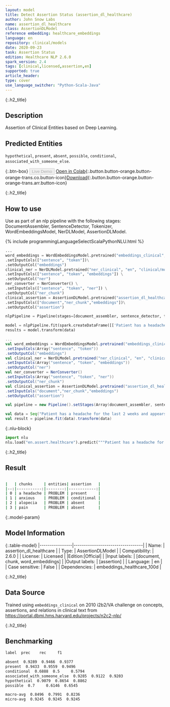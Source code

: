 ```yaml
---
layout: model
title: Detect Assertion Status (assertion_dl_healthcare)
author: John Snow Labs
name: assertion_dl_healthcare
class: AssertionDLModel
reference embedding: healthcare_embeddings
language: en
repository: clinical/models
date: 2020-09-23
task: Assertion Status
edition: Healthcare NLP 2.6.0
spark_version: 2.4
tags: [clinical,licensed,assertion,en]
supported: true
article_header:
type: cover
use_language_switcher: "Python-Scala-Java"
---
```


{:.h2_title}
## Description
Assertion of Clinical Entities based on Deep Learning.  

## Predicted Entities
`hypothetical`, `present`, `absent`, `possible`, `conditional`, `associated_with_someone_else`.

{:.btn-box}
<button class="button button-orange" disabled>Live Demo</button>
[Open in Colab](https://colab.research.google.com/github/JohnSnowLabs/spark-nlp-workshop/blob/master/tutorials/Certification_Trainings/Healthcare/2.Clinical_Assertion_Model.ipynb){:.button.button-orange.button-orange-trans.co.button-icon}[Download](https://s3.amazonaws.com/auxdata.johnsnowlabs.com/clinical/models/assertion_dl_healthcare_en_2.6.0_2.4_1600849811713.zip){:.button.button-orange.button-orange-trans.arr.button-icon}

{:.h2_title}
## How to use 

Use as part of an nlp pipeline with the following stages: DocumentAssembler, SentenceDetector, Tokenizer, WordEmbeddingsModel, NerDLModel, AssertionDLModel.

<div class="tabs-box" markdown="1">

{% include programmingLanguageSelectScalaPythonNLU.html %}

```python
...
word_embeddings = WordEmbeddingsModel.pretrained("embeddings_clinical", "en", "clinical/models")\
.setInputCols(["sentence", "token"])\
.setOutputCol("embeddings")
clinical_ner = NerDLModel.pretrained("ner_clinical", "en", "clinical/models") \
.setInputCols(["sentence", "token", "embeddings"]) \
.setOutputCol("ner")
ner_converter = NerConverter() \
.setInputCols(["sentence", "token", "ner"]) \
.setOutputCol("ner_chunk")
clinical_assertion = AssertionDLModel.pretrained("assertion_dl_healthcare","en","clinical/models")\
.setInputCols(["document","ner_chunk","embeddings"])\
.setOutputCol("assertion")

nlpPipeline = Pipeline(stages=[document_assembler, sentence_detector, tokenizer, word_embeddings, clinical_ner, ner_converter, clinical_assertion])

model = nlpPipeline.fit(spark.createDataFrame([['Patient has a headache for the last 2 weeks and appears anxious when she walks fast. No alopecia noted. She denies pain']]).toDF("text"))
results = model.transform(data)
```

```scala
...
val word_embeddings = WordEmbeddingsModel.pretrained("embeddings_clinical", "en", "clinical/models")
.setInputCols(Array("sentence", "token"))
.setOutputCol("embeddings")
val clinical_ner = NerDLModel.pretrained("ner_clinical", "en", "clinical/models")
.setInputCols(Array("sentence", "token", "embeddings")) 
.setOutputCol("ner")
val ner_converter = NerConverter()
.setInputCols(Array("sentence", "token", "ner"))
.setOutputCol("ner_chunk")
val clinical_assertion = AssertionDLModel.pretrained("assertion_dl_healthcare","en","clinical/models")
.setInputCols("document","ner_chunk","embeddings")
.setOutputCol("assertion")

val pipeline = new Pipeline().setStages(Array(document_assembler, sentence_detector, tokenizer, word_embeddings, clinical_ner, ner_converter, clinical_assertion))

val data = Seq("Patient has a headache for the last 2 weeks and appears anxious when she walks fast. No alopecia noted. She denies pain").toDF("text")
val result = pipeline.fit(data).transform(data)
```


{:.nlu-block}
```python
import nlu
nlu.load("en.assert.healthcare").predict("""Patient has a headache for the last 2 weeks and appears anxious when she walks fast. No alopecia noted. She denies pain""")
```

</div>

{:.h2_title}
## Result
```bash

|   | chunks     | entities| assertion   |
|--:|-----------:|--------:|------------:|
| 0 | a headache | PROBLEM | present     |
| 1 | anxious    | PROBLEM | conditional |
| 2 | alopecia   | PROBLEM | absent      |
| 3 | pain       | PROBLEM | absent      |

```

{:.model-param}
## Model Information

{:.table-model}
|----------------|----------------------------------|
| Name:           | assertion_dl_healthcare          |
| Type:    | AssertionDLModel                 |
| Compatibility:  | 2.6.0                            |
| License:        | Licensed                         |
|Edition:|Official|                       |
|Input labels:         | [document, chunk, word_embeddings] |
|Output labels:        | [assertion]                        |
| Language:       | en                               |
| Case sensitive: | False                            |
| Dependencies:  | embeddings_healthcare_100d       |

{:.h2_title}
## Data Source
Trained using ``embeddings_clinical`` on 2010 i2b2/VA challenge on concepts, assertions, and relations in clinical text from https://portal.dbmi.hms.harvard.edu/projects/n2c2-nlp/

{:.h2_title}
## Benchmarking
```bash
label  prec    rec     f1

absent  0.9289  0.9466  0.9377
present  0.9433  0.9559  0.9496
conditional  0.6888  0.5     0.5794
associated_with_someone_else  0.9285  0.9122  0.9203
hypothetical  0.9079  0.8654  0.8862
possible  0.7     0.6146  0.6545

macro-avg  0.8496  0.7991  0.8236
micro-avg  0.9245  0.9245  0.9245
```